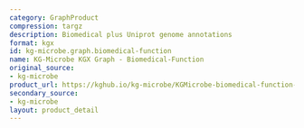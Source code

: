 ```yaml
---
category: GraphProduct
compression: targz
description: Biomedical plus Uniprot genome annotations
format: kgx
id: kg-microbe.graph.biomedical-function
name: KG-Microbe KGX Graph - Biomedical-Function
original_source:
- kg-microbe
product_url: https://kghub.io/kg-microbe/KGMicrobe-biomedical-function-20250222.tar.gz
secondary_source:
- kg-microbe
layout: product_detail
---
```

